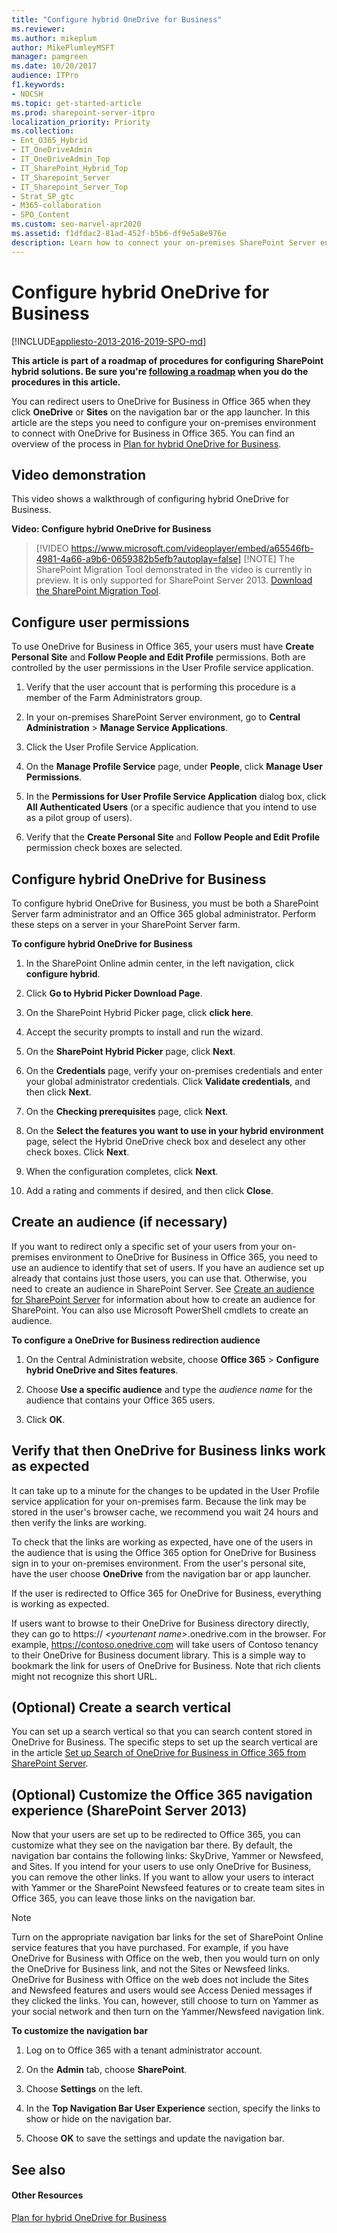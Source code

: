 ```yaml
---
title: "Configure hybrid OneDrive for Business"
ms.reviewer: 
ms.author: mikeplum
author: MikePlumleyMSFT
manager: pamgreen
ms.date: 10/20/2017
audience: ITPro
f1.keywords:
- NOCSH
ms.topic: get-started-article
ms.prod: sharepoint-server-itpro
localization_priority: Priority
ms.collection:
- Ent_O365_Hybrid
- IT_OneDriveAdmin
- IT_OneDriveAdmin_Top
- IT_SharePoint_Hybrid_Top
- IT_Sharepoint_Server
- IT_Sharepoint_Server_Top
- Strat_SP_gtc
- M365-collaboration
- SPO_Content
ms.custom: seo-marvel-apr2020
ms.assetid: f1dfdac2-81ad-452f-b5b6-df9e5a8e976e
description: Learn how to connect your on-premises SharePoint Server environment with OneDrive for Business in Office 365.
---
```


# Configure hybrid OneDrive for Business

[!INCLUDE[appliesto-2013-2016-2019-SPO-md](../includes/appliesto-2013-2016-2019-SPO-md.md)]
  
 **This article is part of a roadmap of procedures for configuring SharePoint hybrid solutions. Be sure you're [following a roadmap](configuration-roadmaps.md) when you do the procedures in this article.**
  
You can redirect users to OneDrive for Business in Office 365 when they click **OneDrive** or **Sites** on the navigation bar or the app launcher. In this article are the steps you need to configure your on-premises environment to connect with OneDrive for Business in Office 365. You can find an overview of the process in [Plan for hybrid OneDrive for Business](/sharepoint/hybrid/plan-hybrid-onedrive-for-business).
  
## Video demonstration

This video shows a walkthrough of configuring hybrid OneDrive for Business.
  
**Video: Configure hybrid OneDrive for Business**

> [!VIDEO https://www.microsoft.com/videoplayer/embed/a65546fb-4981-4a66-a9b6-0659382b5efb?autoplay=false]
> [!NOTE]
> The SharePoint Migration Tool demonstrated in the video is currently in preview. It is only supported for SharePoint Server 2013. [Download the SharePoint Migration Tool](https://spmtreleasescus.blob.core.windows.net/install/default.htm).
  
## Configure user permissions

To use OneDrive for Business in Office 365, your users must have **Create Personal Site** and **Follow People and Edit Profile** permissions. Both are controlled by the user permissions in the User Profile service application. 
  
1. Verify that the user account that is performing this procedure is a member of the Farm Administrators group.
    
2. In your on-premises SharePoint Server environment, go to **Central Administration** > **Manage Service Applications**.
    
3. Click the User Profile Service Application.
    
4. On the **Manage Profile Service** page, under **People**, click **Manage User Permissions**.
    
5. In the **Permissions for User Profile Service Application** dialog box, click **All Authenticated Users** (or a specific audience that you intend to use as a pilot group of users). 
    
6. Verify that the **Create Personal Site** and **Follow People and Edit Profile** permission check boxes are selected. 
    
## Configure hybrid OneDrive for Business
<a name="Configure"> </a>

To configure hybrid OneDrive for Business, you must be both a SharePoint Server farm administrator and an Office 365 global administrator. Perform these steps on a server in your SharePoint Server farm.
  
 **To configure hybrid OneDrive for Business**
  
1. In the SharePoint Online admin center, in the left navigation, click **configure hybrid**.
    
2. Click **Go to Hybrid Picker Download Page**.
    
3. On the SharePoint Hybrid Picker page, click **click here**.
    
4. Accept the security prompts to install and run the wizard.
    
5. On the **SharePoint Hybrid Picker** page, click **Next**.
    
6. On the **Credentials** page, verify your on-premises credentials and enter your global administrator credentials. Click **Validate credentials**, and then click **Next**.
    
7. On the **Checking prerequisites** page, click **Next**.
    
8. On the **Select the features you want to use in your hybrid environment** page, select the Hybrid OneDrive check box and deselect any other check boxes. Click **Next**.
    
9. When the configuration completes, click **Next**.
    
10. Add a rating and comments if desired, and then click **Close**.
    
## Create an audience (if necessary)
<a name="CreateAudience"> </a>

If you want to redirect only a specific set of your users from your on-premises environment to OneDrive for Business in Office 365, you need to use an audience to identify that set of users. If you have an audience set up already that contains just those users, you can use that. Otherwise, you need to create an audience in SharePoint Server. See [Create an audience for SharePoint Server](../administration/create-an-audience-for-sharepoint-server.md) for information about how to create an audience for SharePoint. You can also use Microsoft PowerShell cmdlets to create an audience. 
  
 **To configure a OneDrive for Business redirection audience**
  
1. On the Central Administration website, choose **Office 365** > **Configure hybrid OneDrive and Sites features**.
    
2. Choose **Use a specific audience** and type the  *audience name*  for the audience that contains your Office 365 users. 
    
3. Click **OK**.
    
## Verify that then OneDrive for Business links work as expected
<a name="Verify"> </a>

It can take up to a minute for the changes to be updated in the User Profile service application for your on-premises farm. Because the link may be stored in the user's browser cache, we recommend you wait 24 hours and then verify the links are working.
  
To check that the links are working as expected, have one of the users in the audience that is using the Office 365 option for OneDrive for Business sign in to your on-premises environment. From the user's personal site, have the user choose **OneDrive** from the navigation bar or app launcher. 
  
If the user is redirected to Office 365 for OneDrive for Business, everything is working as expected.
  
If users want to browse to their OneDrive for Business directory directly, they can go to https:// _\<yourtenant name\>_.onedrive.com in the browser. For example, https://contoso.onedrive.com will take users of Contoso tenancy to their OneDrive for Business document library. This is a simple way to bookmark the link for users of OneDrive for Business. Note that rich clients might not recognize this short URL.
  
## (Optional) Create a search vertical
<a name="Verify"> </a>

You can set up a search vertical so that you can search content stored in OneDrive for Business. The specific steps to set up the search vertical are in the article [Set up Search of OneDrive for Business in Office 365 from SharePoint Server](set-up-search-of-onedrive-for-business-in-office-365-from-sharepoint-server.md).
  
## (Optional) Customize the Office 365 navigation experience (SharePoint Server 2013)
<a name="CustomNav"> </a>

Now that your users are set up to be redirected to Office 365, you can customize what they see on the navigation bar there. By default, the navigation bar contains the following links: SkyDrive, Yammer or Newsfeed, and Sites. If you intend for your users to use only OneDrive for Business, you can remove the other links. If you want to allow your users to interact with Yammer or the SharePoint Newsfeed features or to create team sites in Office 365, you can leave those links on the navigation bar.
  
> [!NOTE]
> Turn on the appropriate navigation bar links for the set of SharePoint Online service features that you have purchased. For example, if you have OneDrive for Business with Office on the web, then you would turn on only the OneDrive for Business link, and not the Sites or Newsfeed links. OneDrive for Business with Office on the web does not include the Sites and Newsfeed features and users would see Access Denied messages if they clicked the links. You can, however, still choose to turn on Yammer as your social network and then turn on the Yammer/Newsfeed navigation link. 
  
 **To customize the navigation bar**
  
1. Log on to Office 365 with a tenant administrator account.
    
2. On the **Admin** tab, choose **SharePoint**.
    
3. Choose **Settings** on the left. 
    
4. In the **Top Navigation Bar User Experience** section, specify the links to show or hide on the navigation bar. 
    
5. Choose **OK** to save the settings and update the navigation bar. 
    
## See also
<a name="CustomNav"> </a>

#### Other Resources

[Plan for hybrid OneDrive for Business](/sharepoint/hybrid/plan-hybrid-onedrive-for-business)

